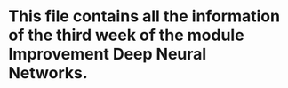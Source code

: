 # This file contains all the information of the third week of the module Improvement Deep Neural Networks.

